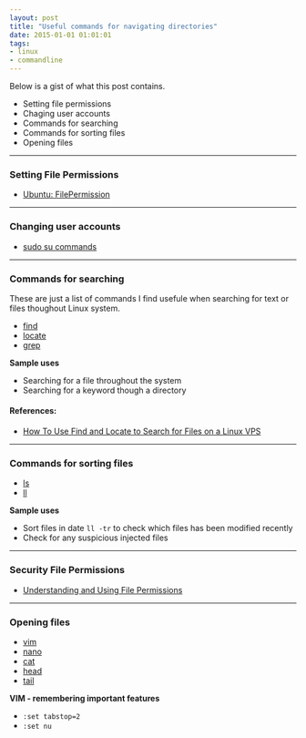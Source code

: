 ```yaml
---
layout: post
title: "Useful commands for navigating directories"
date: 2015-01-01 01:01:01
tags:
- linux
- commandline
---
```


Below is a gist of what this post contains.

- Setting file permissions
- Chaging user accounts
- Commands for searching
- Commands for sorting files
- Opening files

-----

### Setting File Permissions

- [Ubuntu: FilePermission](https://help.ubuntu.com/community/FilePermissions)

-----

### Changing user accounts

- [sudo su commands](https://help.ubuntu.com/community/RootSudo)

-----

### Commands for searching

These are just a list of commands I find usefule when searching for text or files thoughout Linux system.

- [find](https://help.ubuntu.com/community/find)
- [locate]()
- [grep](https://help.ubuntu.com/community/grep)

**Sample uses**

- Searching for a file throughout the system
- Searching for a keyword though a directory

#### **References:**

- [How To Use Find and Locate to Search for Files on a Linux VPS](https://www.digitalocean.com/community/tutorials/how-to-use-find-and-locate-to-search-for-files-on-a-linux-vps)

-----

### Commands for sorting files

- [ls]()
- [ll]()

**Sample uses**

- Sort files in date `ll -tr` to check which files has been modified recently
- Check for any suspicious injected files

-----

### Security File Permissions

- [Understanding and Using File Permissions](https://help.ubuntu.com/community/FilePermissions)

-----

### Opening files

- [vim]()
- [nano]()
- [cat]()
- [head]()
- [tail](http://www.computerhope.com/unix/utail.htm)

**VIM - remembering important features**

- `:set tabstop=2`
- `:set nu`
